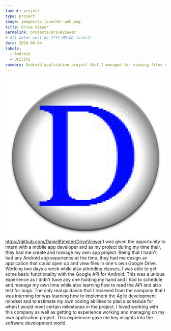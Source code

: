 ```yaml
---
layout: project
type: project
image: images/ic_launcher-web.png
title: Drive Viewer
permalink: projects/DriveViewer
# All dates must be YYYY-MM-DD format!
date: 2020-09-04
labels:
  - Android
  - Utility
summary: Android application project that I managed for viewing files on Google Drive
---
```

![DriveViewer](/images/ic_launcher-web.png)
https://github.com/DanielKimster/DriveViewer
I was given the opportunity to intern with a mobile app developer and as my project during my time their, they had me create and manage my own app project. Being that I hadn't had any Android app experience at the time, they had me design an application that could open up and view files in one's own Google Drive. Working two days a week while also attending classes, I was able to get some basic functionality with the Google API for Android.
This was a unique experience as I didn't have any one holding my hand and I had to schedule and manage my own time while also learning how to read the API and also test for bugs. The only real guidance that I recieved from the company that I was interning for was learning how to implement the Agile development mindset and to estimate my own coding abilities to plan a schedule for when I would meet certain milestones in the project. I loved working with this company as well as getting to experience working and managing on my own application project. This experience gave me key insights into the software development world. 
